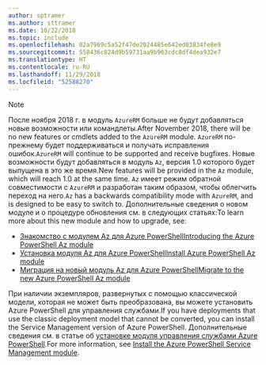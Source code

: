 ```yaml
---
author: sptramer
ms.author: sttramer
ms.date: 10/22/2018
ms.topic: include
ms.openlocfilehash: 02a7969c5a52f47de2024485e642ed03834fe8e9
ms.sourcegitcommit: 558436c824d9b59731aa9b963cdc8df4dea932e7
ms.translationtype: HT
ms.contentlocale: ru-RU
ms.lasthandoff: 11/29/2018
ms.locfileid: "52588270"
---
```

> [!NOTE]
> 
> <span data-ttu-id="6e8ff-101">После ноября 2018 г. в модуль `AzureRM` больше не будут добавляться новые возможности или командлеты.</span><span class="sxs-lookup"><span data-stu-id="6e8ff-101">After November 2018, there will be no new features or cmdlets added to the `AzureRM` module.</span></span> <span data-ttu-id="6e8ff-102">`AzureRM` по-прежнему будет поддерживаться и получать исправления ошибок.</span><span class="sxs-lookup"><span data-stu-id="6e8ff-102">`AzureRM` will continue to be supported and receive bugfixes.</span></span> <span data-ttu-id="6e8ff-103">Новые возможности будут добавляться в модуль `Az`, версия 1.0 которого будет выпущена в это же время.</span><span class="sxs-lookup"><span data-stu-id="6e8ff-103">New features will be provided in the `Az` module, which will reach 1.0 at the same time.</span></span> <span data-ttu-id="6e8ff-104">`Az` имеет режим обратной совместимости с `AzureRM` и разработан таким образом, чтобы облегчить переход на него.</span><span class="sxs-lookup"><span data-stu-id="6e8ff-104">`Az` has a backwards compatibility mode with `AzureRM`, and is designed to be easy to switch to.</span></span> <span data-ttu-id="6e8ff-105">Дополнительные сведения о новом модуле и о процедуре обновления см. в следующих статьях:</span><span class="sxs-lookup"><span data-stu-id="6e8ff-105">To learn more about this new module and how to upgrade, see:</span></span>
>
> * [<span data-ttu-id="6e8ff-106">Знакомство с модулем Az для Azure PowerShell</span><span class="sxs-lookup"><span data-stu-id="6e8ff-106">Introducing the Azure PowerShell Az module</span></span>](/powershell/azure/new-azureps-module-az)
> * [<span data-ttu-id="6e8ff-107">Установка модуля Az для Azure PowerShell</span><span class="sxs-lookup"><span data-stu-id="6e8ff-107">Install Azure PowerShell Az module</span></span>](/powershell/azure/install-az-ps)
> * [<span data-ttu-id="6e8ff-108">Миграция на новый модуль Az для Azure PowerShell</span><span class="sxs-lookup"><span data-stu-id="6e8ff-108">Migrate to the new Azure PowerShell Az module</span></span>](/powershell/azure/migrate-from-azurerm-to-az)
>
> <span data-ttu-id="6e8ff-109">При наличии экземпляров, развернутых с помощью классической модели, которая не может быть преобразована, вы можете установить Azure PowerShell для управления службами.</span><span class="sxs-lookup"><span data-stu-id="6e8ff-109">If you have deployments that use the classic deployment model that cannot be converted, you can install the Service Management version of Azure PowerShell.</span></span> <span data-ttu-id="6e8ff-110">Дополнительные сведения см. в статье об [установке модуля управления службами Azure PowerShell](/powershell/azure/servicemanagement/install-azure-ps).</span><span class="sxs-lookup"><span data-stu-id="6e8ff-110">For more information, see [Install the Azure PowerShell Service Management module](/powershell/azure/servicemanagement/install-azure-ps).</span></span>
